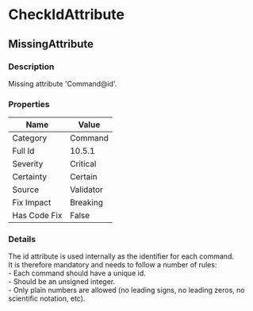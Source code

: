 ﻿---  
uid: Validator_10_5_1  
---

# CheckIdAttribute

## MissingAttribute

### Description

Missing attribute 'Command@id'.

### Properties

| Name         | Value     |
| ------------ | --------- |
| Category     | Command   |
| Full Id      | 10.5.1    |
| Severity     | Critical  |
| Certainty    | Certain   |
| Source       | Validator |
| Fix Impact   | Breaking  |
| Has Code Fix | False     |

### Details

The id attribute is used internally as the identifier for each command.  
It is therefore mandatory and needs to follow a number of rules:  
\- Each command should have a unique id.  
\- Should be an unsigned integer.  
\- Only plain numbers are allowed (no leading signs, no leading zeros, no scientific notation, etc).
